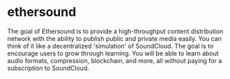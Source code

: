 # ethersound
The goal of Ethersound is to provide a high-throughput content distribution network with the ability to publish public and private media easily. You can think of it like a decentralized 'simulation' of SoundCloud. The goal is to encourage users to grow through learning. You will be able to learn about audio formats, compression, blockchain, and more, all without paying for a subscription to SoundCloud.
